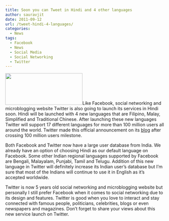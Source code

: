 ```yaml
---
title: Soon you can Tweet in Hindi and 4 other languages
author: sauravjit
date: 2011-09-12
url: /tweet-hindi-4-languages/
categories:
  - News
tags:
  - Facebook
  - News
  - Social Media
  - Social Networking
  - Twitter
---
```

<img class="alignleft size-full wp-image-44502" title="twitter" src="http://cdn.devilsworkshop.org/files/2011/09/twitter.jpg" alt="" width="244" height="100" />Like Facebook, social networking and microblogging website Twitter is also going to launch its services in Hindi soon. Hindi will be launched with 4 new languages that are Filipino, Malay, Simplified and Traditional Chinese. After launching these new languages Twitter will support 17 different languages for more than 100 million users all around the world. Twitter made this official announcement on its <a href="http://blog.twitter.com/2011/09/one-hundred-million-voices.html" onclick="_gaq.push(['_trackEvent', 'outbound-article', 'http://blog.twitter.com/2011/09/one-hundred-million-voices.html', 'blog']);" target="_blank">blog</a> after crossing 100 million users milestone.

Both Facebook and Twitter now have a large user database from India. We already have an option of choosing Hindi as our default language on Facebook. Some other Indian regional languages supported by Facebook are Bengali, Malayalam, Punjabi, Tamil and Telugu. Addition of this new language in Twitter will definitely increase its Indian user&#8217;s database but I&#8217;m sure that most of the Indians will continue to use it in English as it&#8217;s accepted worldwide.

Twitter is now 5 years old social networking and microblogging website but personally I still prefer Facebook when it comes to social networking due to its design and features. Twitter is good when you love to interact and stay connected with famous people, politicians, celebrities, blogs or even newspapers and magazines. Don&#8217;t forget to share your views about this new service launch on Twitter.

